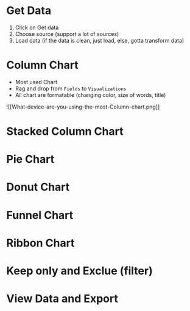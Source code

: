 # Get Data 
1. Click on Get data 
2. Choose source (support a lot of sources)
3. Load data (if the data is clean, just load, else, gotta transform data)
# Column Chart
- Most used Chart
- Rag and drop from `Fields` to  `Visualizations`
- All chart are formatable (changing color, size of words, title)

![[What-device-are-you-using-the-most-Column-chart.png]]
# Stacked Column Chart

# Pie Chart

# Donut Chart 

# Funnel Chart 

# Ribbon Chart 

# Keep only and Exclue (filter)

# View Data and Export 